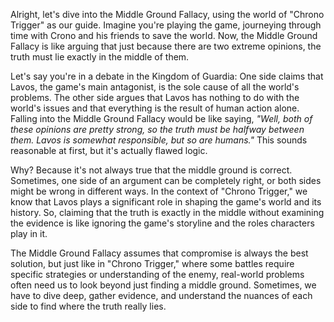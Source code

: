 Alright, let's dive into the Middle Ground Fallacy, using the world of "Chrono Trigger" as our guide. Imagine you're playing the game, journeying through time with Crono and his friends to save the world. Now, the Middle Ground Fallacy is like arguing that just because there are two extreme opinions, the truth must lie exactly in the middle of them.

Let's say you're in a debate in the Kingdom of Guardia: One side claims that Lavos, the game's main antagonist, is the sole cause of all the world's problems. The other side argues that Lavos has nothing to do with the world's issues and that everything is the result of human action alone. Falling into the Middle Ground Fallacy would be like saying, *"Well, both of these opinions are pretty strong, so the truth must be halfway between them. Lavos is somewhat responsible, but so are humans."* This sounds reasonable at first, but it's actually flawed logic.

Why? Because it's not always true that the middle ground is correct. Sometimes, one side of an argument can be completely right, or both sides might be wrong in different ways. In the context of "Chrono Trigger," we know that Lavos plays a significant role in shaping the game's world and its history. So, claiming that the truth is exactly in the middle without examining the evidence is like ignoring the game's storyline and the roles characters play in it.

The Middle Ground Fallacy assumes that compromise is always the best solution, but just like in "Chrono Trigger," where some battles require specific strategies or understanding of the enemy, real-world problems often need us to look beyond just finding a middle ground. Sometimes, we have to dive deep, gather evidence, and understand the nuances of each side to find where the truth really lies.